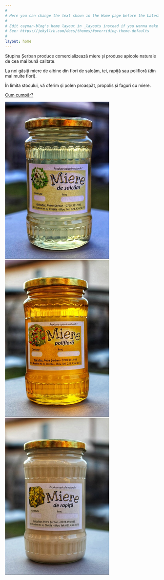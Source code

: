 ```yaml
---
#
# Here you can change the text shown in the Home page before the Latest Posts section.
#
# Edit cayman-blog's home layout in _layouts instead if you wanna make some changes
# See: https://jekyllrb.com/docs/themes/#overriding-theme-defaults
#
layout: home
---
```


Stupina Șerban produce comercializează miere și produse apicole naturale de cea mai bună calitate. 

La noi găsiți miere de albine din flori de salcâm, tei, rapiță sau polifloră (din mai multe flori).

În limita stocului, vă oferim și polen proaspăt, propolis și faguri cu miere.

<a href="{{ about_page.url | relative_url }}" aria-label="Contact" title="Contactează Stupina Șerban">Cum cumpăr?</a>

![](assets/salcam-512.jpeg) ![](assets/poliflora-512.jpeg) ![](assets/rapita-512.jpeg)
